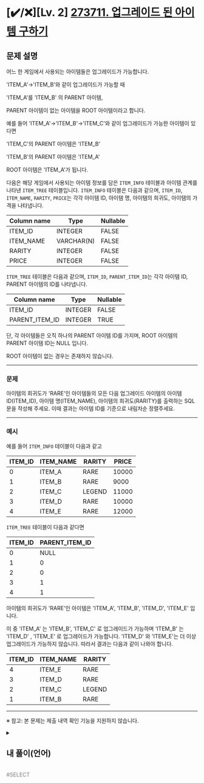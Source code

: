 
# [✔️/❌][Lv. 2] [273711. 업그레이드 된 아이템 구하기](https://school.programmers.co.kr/learn/courses/30/lessons/273711)


문제 설명
-----

어느 한 게임에서 사용되는 아이템들은 업그레이드가 가능합니다.  

'ITEM\_A'->'ITEM\_B'와 같이 업그레이드가 가능할 때   

'ITEM\_A'를 'ITEM\_B' 의 PARENT 아이템,  

PARENT 아이템이 없는 아이템을 ROOT 아이템이라고 합니다.

예를 들어 'ITEM\_A'->'ITEM\_B'->'ITEM\_C'와 같이 업그레이드가 가능한 아이템이 있다면  

'ITEM\_C'의 PARENT 아이템은 'ITEM\_B'  

'ITEM\_B'의 PARENT 아이템은 'ITEM\_A'  

ROOT 아이템은 'ITEM\_A'가 됩니다.

다음은 해당 게임에서 사용되는 아이템 정보를 담은 `ITEM_INFO` 테이블과 아이템 관계를 나타낸 `ITEM_TREE` 테이블입니다. `ITEM_INFO` 테이블은 다음과 같으며, `ITEM_ID`, `ITEM_NAME`, `RARITY`, `PRICE`는 각각 아이템 ID, 아이템 명, 아이템의 희귀도, 아이템의 가격을 나타냅니다.

| Column name | Type | Nullable |
| --- | --- | --- |
| ITEM\_ID | INTEGER | FALSE |
| ITEM\_NAME | VARCHAR(N) | FALSE |
| RARITY | INTEGER | FALSE |
| PRICE | INTEGER | FALSE |

`ITEM_TREE` 테이블은 다음과 같으며, `ITEM_ID`, `PARENT_ITEM_ID`는 각각 아이템 ID, PARENT 아이템의 ID를 나타냅니다.

| Column name | Type | Nullable |
| --- | --- | --- |
| ITEM\_ID | INTEGER | FALSE |
| PARENT\_ITEM\_ID | INTEGER | TRUE |

단, 각 아이템들은 오직 하나의 PARENT 아이템 ID를 가지며, ROOT 아이템의 PARENT 아이템 ID는 NULL 입니다.

ROOT 아이템이 없는 경우는 존재하지 않습니다.

---

### 문제

아이템의 희귀도가 'RARE'인 아이템들의 모든 다음 업그레이드 아이템의 아이템 ID(ITEM\_ID), 아이템 명(ITEM\_NAME), 아이템의 희귀도(RARITY)를 출력하는 SQL 문을 작성해 주세요. 이때 결과는 아이템 ID를 기준으로 내림차순 정렬주세요.

---

### 예시

예를 들어 `ITEM_INFO` 테이블이 다음과 같고

| ITEM\_ID | ITEM\_NAME | RARITY | PRICE |
| --- | --- | --- | --- |
| 0 | ITEM\_A | RARE | 10000 |
| 1 | ITEM\_B | RARE | 9000 |
| 2 | ITEM\_C | LEGEND | 11000 |
| 3 | ITEM\_D | RARE | 10000 |
| 4 | ITEM\_E | RARE | 12000 |

`ITEM_TREE` 테이블이 다음과 같다면

| ITEM\_ID | PARENT\_ITEM\_ID |
| --- | --- |
| 0 | NULL |
| 1 | 0 |
| 2 | 0 |
| 3 | 1 |
| 4 | 1 |

아이템의 희귀도가 'RARE'인 아이템은 'ITEM\_A', 'ITEM\_B', 'ITEM\_D', 'ITEM\_E' 입니다.   

이 중 'ITEM\_A' 는 'ITEM\_B', 'ITEM\_C' 로 업그레이드가 가능하며 'ITEM\_B' 는 'ITEM\_D' , 'ITEM\_E' 로 업그레이드가 가능합니다. 'ITEM\_D' 와 'ITEM\_E'는 더 이상 업그레이드가 가능하지 않습니다. 따라서 결과는 다음과 같이 나와야 합니다.

| ITEM\_ID | ITEM\_NAME | RARITY |
| --- | --- | --- |
| 4 | ITEM\_E | RARE |
| 3 | ITEM\_D | RARE |
| 2 | ITEM\_C | LEGEND |
| 1 | ITEM\_B | RARE |

---

※ 참고: 본 문제는 제출 내역 확인 기능을 지원하지 않습니다.



<details>
  <summary><h2>내 풀이(언어)</h2></summary>
  
  ### 정답 코드

  ```python
    (작성한 정답 코드를 게시 -> 실패하면 작성x)
  ```

  ### 1차 시도

  ```python
    (코드)
  ```

  (작성한 코드의 시도 과정)

  ---

  (결과)
  <div align=center>
      <img width="964" height="788" alt="Image" src="" />
  </div>

  ### 풀이에 대한 고찰

  (정답코드의 정답 이유)

  >💡 **제목** (참고 링크)<br>
  > <br>
  > (내용)


  ### 코드
  ```python
    (내용)
  ```
  ### 설명
  (내용)

  ### 출처
  (내용)

  ## 회고
  (내용)
</details>
<br>
<span style="color:gray"> #SELECT </span>
